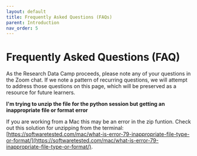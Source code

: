 ```yaml
---
layout: default
title: Frequently Asked Questions (FAQs)
parent: Introduction
nav_order: 5
---
```

# Frequently Asked Questions (FAQ)

As the Research Data Camp proceeds, please note any of your questions in the Zoom chat. If we note a pattern of recurring questions, we will attempt to address those questions on this page, which will be preserved as a resource for future learners.

**I'm trying to unzip the file for the python session but getting an inappropriate file or format error**

If you are working from a Mac this may be an error in the zip funtion. Check out this solution for unzipping from the terminal: [https://softwaretested.com/mac/what-is-error-79-inappropriate-file-type-or-format/](https://softwaretested.com/mac/what-is-error-79-inappropriate-file-type-or-format/). 






